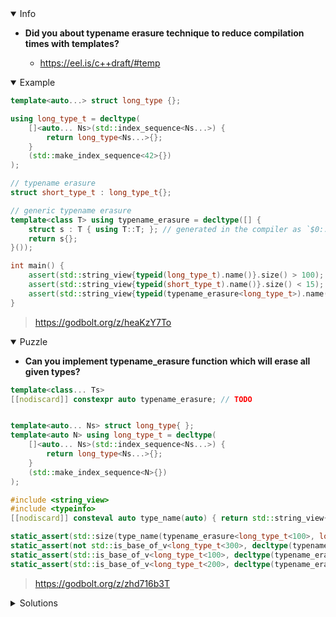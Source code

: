 <details open><summary>Info</summary><p>

* **Did you about typename erasure technique to reduce compilation times with templates?**

  * https://eel.is/c++draft/#temp

</p></details><details open><summary>Example</summary><p>

```cpp
template<auto...> struct long_type {};

using long_type_t = decltype(
    []<auto... Ns>(std::index_sequence<Ns...>) {
        return long_type<Ns...>{};
    }
    (std::make_index_sequence<42>{})
);

// typename erasure
struct short_type_t : long_type_t{};

// generic typename erasure
template<class T> using typename_erasure = decltype([] {
    struct s : T { using T::T; }; // generated in the compiler as `$0::s` or similar
    return s{};
}());

int main() {
    assert(std::string_view{typeid(long_type_t).name()}.size() > 100); // long...
    assert(std::string_view{typeid(short_type_t).name()}.size() < 15); // short
    assert(std::string_view{typeid(typename_erasure<long_type_t>).name()}.size() < 25); // short
}
```

> https://godbolt.org/z/heaKzY7To

</p></details><details open><summary>Puzzle</summary><p>

* **Can you implement typename_erasure function which will erase all given types?**

```cpp
template<class... Ts>
[[nodiscard]] constexpr auto typename_erasure; // TODO


template<auto... Ns> struct long_type{ };
template<auto N> using long_type_t = decltype(
    []<auto... Ns>(std::index_sequence<Ns...>) {
        return long_type<Ns...>{};
    }
    (std::make_index_sequence<N>{})
);

#include <string_view>
#include <typeinfo>
[[nodiscard]] consteval auto type_name(auto) { return std::string_view{__PRETTY_FUNCTION__}; }

static_assert(std::size(type_name(typename_erasure<long_type_t<100>, long_type_t<200>>())) < 42);
static_assert(not std::is_base_of_v<long_type_t<300>, decltype(typename_erasure<long_type_t<100>, long_type_t<200>>())>);
static_assert(std::is_base_of_v<long_type_t<100>, decltype(typename_erasure<long_type_t<100>, long_type_t<200>>())>);
static_assert(std::is_base_of_v<long_type_t<200>, decltype(typename_erasure<long_type_t<100>, long_type_t<200>>())>);
```

> https://godbolt.org/z/zhd716b3T

</p></details><details><summary>Solutions</summary><p>

 template<class... Ts>
[[nodiscard]] constexpr auto typename_erasure()
{
    struct RType : Ts... {
        using Ts::Ts ...;
    };

    return RType{};
}

 > https://godbolt.org/z/ehbcMnzsb
 
